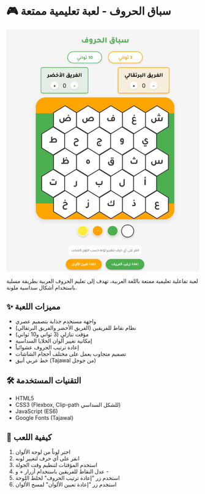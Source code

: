 # 🎮 سباق الحروف  - لعبة تعليمية ممتعة

![صورة للعبة](screenshot.png) <!-- استبدل هذا برابط صورة من اللعبة -->

لعبة تفاعلية تعليمية ممتعة باللغة العربية، تهدف إلى تعليم الحروف العربية بطريقة مسلية باستخدام أشكال سداسية ملونة.

## ✨ مميزات اللعبة

- واجهة مستخدم جذابة بتصميم عصري
- نظام نقاط للفريقين (الفريق الأخضر والفريق البرتقالي)
- مؤقت تنازلي (3 ثواني و10 ثواني)
- إمكانية تغيير ألوان الخلايا السداسية
- إعادة ترتيب الحروف عشوائياً
- تصميم متجاوب يعمل على مختلف أحجام الشاشات
- خط عربي أنيق (Tajawal من جوجل)

## 🛠 التقنيات المستخدمة

- HTML5
- CSS3 (Flexbox, Clip-path للشكل السداسي)
- JavaScript (ES6)
- Google Fonts (Tajawal)

## 🎯 كيفية اللعب

1. اختر لوناً من لوحة الألوان
2. انقر على أي حرف لتغيير لونه
3. استخدم المؤقتات لتنظيم وقت الجولة
4. عدل النقاط للفريقين باستخدام أزرار + و -
5. استخدم زر "إعادة ترتيب الحروف" لخلط اللوحة
6. استخدم زر "إعادة تعيين الألوان" لمسح الألوان
